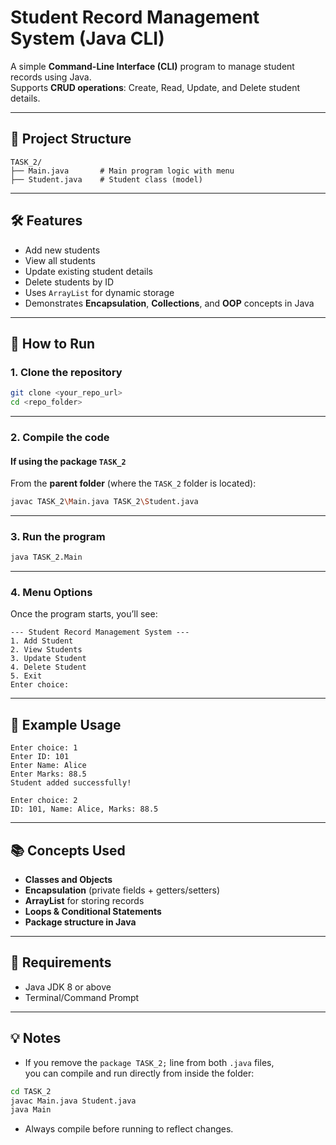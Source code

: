 # Student Record Management System (Java CLI)

A simple **Command-Line Interface (CLI)** program to manage student records using Java.  
Supports **CRUD operations**: Create, Read, Update, and Delete student details.

---

## 📂 Project Structure
```
TASK_2/
├── Main.java       # Main program logic with menu
├── Student.java    # Student class (model)
```

---

## 🛠 Features
- Add new students
- View all students
- Update existing student details
- Delete students by ID
- Uses `ArrayList` for dynamic storage
- Demonstrates **Encapsulation**, **Collections**, and **OOP** concepts in Java

---

## 🚀 How to Run

### **1. Clone the repository**
```bash
git clone <your_repo_url>
cd <repo_folder>
```

---

### **2. Compile the code**

#### If using the package `TASK_2`

From the **parent folder** (where the `TASK_2` folder is located):

```bash
javac TASK_2\Main.java TASK_2\Student.java
```

---

### **3. Run the program**
```bash
java TASK_2.Main
```

---

### **4. Menu Options**
Once the program starts, you’ll see:
```
--- Student Record Management System ---
1. Add Student
2. View Students
3. Update Student
4. Delete Student
5. Exit
Enter choice:
```

---

## 📝 Example Usage
```
Enter choice: 1
Enter ID: 101
Enter Name: Alice
Enter Marks: 88.5
Student added successfully!

Enter choice: 2
ID: 101, Name: Alice, Marks: 88.5
```

---

## 📚 Concepts Used
* **Classes and Objects**
* **Encapsulation** (private fields + getters/setters)
* **ArrayList** for storing records
* **Loops & Conditional Statements**
* **Package structure in Java**

---

## 📌 Requirements
* Java JDK 8 or above
* Terminal/Command Prompt

---

## 💡 Notes
* If you remove the `package TASK_2;` line from both `.java` files,  
  you can compile and run directly from inside the folder:
```bash
cd TASK_2
javac Main.java Student.java
java Main
```
* Always compile before running to reflect changes.
